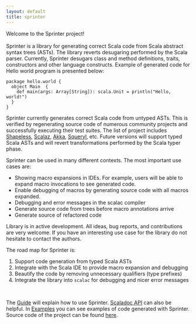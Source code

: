```yaml
---
layout: default
title: sprinter
---
```


Welcome to the Sprinter project! 
<br>
<br>
Sprinter is a library for generating correct Scala code from Scala abstract syntax trees (ASTs). The library reverts desugaring performed by the Scala parser. Currently, Sprinter desugars class and method definitions, traits, constructors and other language constructs. Example of generated code for Hello world program is presented below:

    package hello.world {
      object Main  {
        def main(args: Array[String]): scala.Unit = println("Hello, world!")
      }
    }

Sprinter currently generates correct Scala code from untyped ASTs. This is verified by regenerating source code
of numerous community projects and successfully executing their test suites. The list of project includes
[Shapeless](https://github.com/milessabin/shapeless), [Scalaz](https://github.com/scalaz/scalaz),
[Akka](http://akka.io), [Squeryl](http://squeryl.org/), etc. Future versions will support typed Scala ASTs and
will revert transformations performed by the Scala typer phase.
 
Sprinter can be used in many different contexts. The most important use cases are:
 * Showing macro expansions in IDEs. For example, users will be able to expand macro invocations to see
generated code.
 * Enable debugging of macros by generating source code with all macros expanded.
 * Debugging and error messages in the scalac compiler
 * Generate source code from trees before macro annotations arrive
 * Generate source of refactored code

Library is in active development. All ideas, bug reports, and contributions are very welcome. If you have an
interesting use case for the library do not hesitate to contact the authors. 

The road map for Sprinter is:

 1. Support code generation from typed Scala ASTs
 2. Integrate with the Scala IDE to provide macro expansion and debugging 
 3. Beautify the code by removing unnecessary qualifiers (type prefixes)
 4. Integrate the library into `scalac` for debugging and nicer error messages

<br>

The [Guide](sprinter-guide.html) will explain how to use Sprinter. [Scaladoc API](latest/api/index.html) can
also be helpful. In [Examples](sprinter-examples.html) you can see examples of code generated with Sprinter.
Source code of the project can be found [here](https://github.com/vladimirnik/sprinter).
